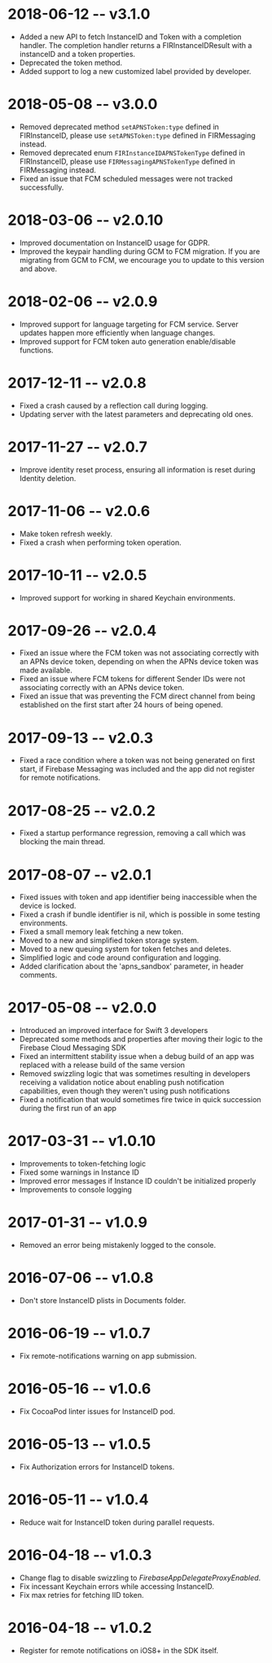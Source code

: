 # 2018-06-12 -- v3.1.0
- Added a new API to fetch InstanceID and Token with a completion handler. The completion handler returns a FIRInstanceIDResult with a instanceID and a token properties.
- Deprecated the token method.
- Added support to log a new customized label provided by developer.

# 2018-05-08 -- v3.0.0
- Removed deprecated method `setAPNSToken:type` defined in FIRInstanceID, please use `setAPNSToken:type` defined in FIRMessaging instead.
- Removed deprecated enum `FIRInstanceIDAPNSTokenType` defined in FIRInstanceID, please use `FIRMessagingAPNSTokenType` defined in FIRMessaging instead.
- Fixed an issue that FCM scheduled messages were not tracked successfully.

# 2018-03-06 -- v2.0.10
- Improved documentation on InstanceID usage for GDPR.
- Improved the keypair handling during GCM to FCM migration. If you are migrating from GCM to FCM, we encourage you to update to this version and above.

# 2018-02-06 -- v2.0.9
- Improved support for language targeting for FCM service. Server updates happen more efficiently when language changes.
- Improved support for FCM token auto generation enable/disable functions.

# 2017-12-11 -- v2.0.8
- Fixed a crash caused by a reflection call during logging.
- Updating server with the latest parameters and deprecating old ones.

# 2017-11-27 -- v2.0.7
- Improve identity reset process, ensuring all information is reset during Identity deletion.

# 2017-11-06 -- v2.0.6
- Make token refresh weekly.
- Fixed a crash when performing token operation.

# 2017-10-11 -- v2.0.5
- Improved support for working in shared Keychain environments.

# 2017-09-26 -- v2.0.4
- Fixed an issue where the FCM token was not associating correctly with an APNs
  device token, depending on when the APNs device token was made available.
- Fixed an issue where FCM tokens for different Sender IDs were not associating
  correctly with an APNs device token.
- Fixed an issue that was preventing the FCM direct channel from being
  established on the first start after 24 hours of being opened.

# 2017-09-13 -- v2.0.3
- Fixed a race condition where a token was not being generated on first start,
  if Firebase Messaging was included and the app did not register for remote
  notifications.

# 2017-08-25 -- v2.0.2
- Fixed a startup performance regression, removing a call which was blocking the
  main thread.

# 2017-08-07 -- v2.0.1
- Fixed issues with token and app identifier being inaccessible when the device
  is locked.
- Fixed a crash if bundle identifier is nil, which is possible in some testing
  environments.
- Fixed a small memory leak fetching a new token.
- Moved to a new and simplified token storage system.
- Moved to a new queuing system for token fetches and deletes.
- Simplified logic and code around configuration and logging.
- Added clarification about the 'apns_sandbox' parameter, in header comments.

# 2017-05-08 -- v2.0.0
- Introduced an improved interface for Swift 3 developers
- Deprecated some methods and properties after moving their logic to the
  Firebase Cloud Messaging SDK
- Fixed an intermittent stability issue when a debug build of an app was
  replaced with a release build of the same version
- Removed swizzling logic that was sometimes resulting in developers receiving
  a validation notice about enabling push notification capabilities, even though
  they weren't using push notifications
- Fixed a notification that would sometimes fire twice in quick succession
  during the first run of an app

# 2017-03-31 -- v1.0.10

- Improvements to token-fetching logic
- Fixed some warnings in Instance ID
- Improved error messages if Instance ID couldn't be initialized properly
- Improvements to console logging

# 2017-01-31 -- v1.0.9

- Removed an error being mistakenly logged to the console.

# 2016-07-06 -- v1.0.8

- Don't store InstanceID plists in Documents folder.

# 2016-06-19 -- v1.0.7

- Fix remote-notifications warning on app submission.

# 2016-05-16 -- v1.0.6

- Fix CocoaPod linter issues for InstanceID pod.

# 2016-05-13 -- v1.0.5

- Fix Authorization errors for InstanceID tokens.

# 2016-05-11 -- v1.0.4

- Reduce wait for InstanceID token during parallel requests.

# 2016-04-18 -- v1.0.3

- Change flag to disable swizzling to *FirebaseAppDelegateProxyEnabled*.
- Fix incessant Keychain errors while accessing InstanceID.
- Fix max retries for fetching IID token.

# 2016-04-18 -- v1.0.2

- Register for remote notifications on iOS8+ in the SDK itself.
